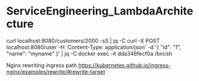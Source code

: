 # ServiceEngineering_LambdaArchitecture

curl localhost:8080/customers/2000 -sS | jq -C
curl -X POST localhost:8080/user -H 'Content-Type: application/json' -d '{ \"id\": \"1\", \"name\": \"myname\" }' | jq -C
docker exec -it dda348fecf0a /bin/sh



Nginx rewriting ingress path https://kubernetes.github.io/ingress-nginx/examples/rewrite/#rewrite-target
